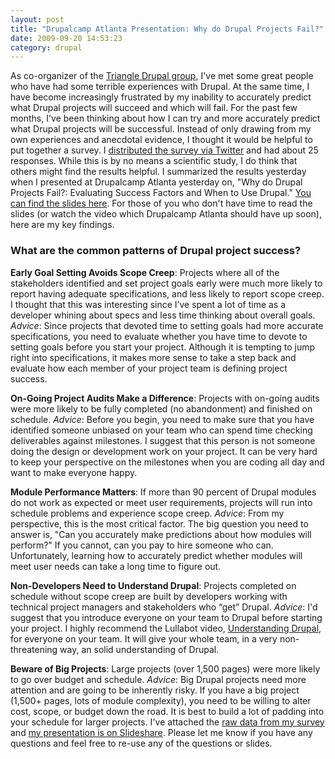 ```yaml
---
layout: post
title: "Drupalcamp Atlanta Presentation: Why do Drupal Projects Fail?"
date: 2009-09-20 14:53:23
category: drupal
---
```


As co-organizer of the [Triangle Drupal group][1], I've met some great people who have had some terrible experiences with Drupal. At the same time, I have become increasingly frustrated by my inability to accurately predict what Drupal projects will succeed and which will fail. For the past few months, I've been thinking about how I can try and more accurately predict what Drupal projects will be successful. Instead of only drawing from my own experiences and anecdotal evidence, I thought it would be helpful to put together a survey. I [distributed the survey via Twitter][2] and had about 25 responses. While this is by no means a scientific study, I do think that others might find the results helpful. I summarized the results yesterday when I presented at Drupalcamp Atlanta yesterday on, "Why do Drupal Projects Fail?: Evaluating Success Factors and When to Use Drupal." [You can find the slides here][3]. For those of you who don't have time to read the slides (or watch the video which Drupalcamp Atlanta should have up soon), here are my key findings. 

### What are the common patterns of Drupal project success?

**Early Goal Setting Avoids Scope Creep**: Projects where all of the stakeholders identified and set project goals early were much more likely to report having adequate specifications, and less likely to report scope creep. I thought that this was interesting since I’ve spent a lot of time as a developer whining about specs and less time thinking about overall goals. *Advice*: Since projects that devoted time to setting goals had more accurate specifications, you need to evaluate whether you have time to devote to setting goals before you start your project. Although it is tempting to jump right into specifications, it makes more sense to take a step back and evaluate how each member of your project team is defining project success. 

**On-Going Project Audits Make a Difference**: Projects with on-going audits were more likely to be fully completed (no abandonment) and finished on schedule. *Advice*: Before you begin, you need to make sure that you have identified someone unbiased on your team who can spend time checking deliverables against milestones. I suggest that this person is not someone doing the design or development work on your project. It can be very hard to keep your perspective on the milestones when you are coding all day and want to make everyone happy. 

**Module Performance Matters**: If more than 90 percent of Drupal modules do not work as expected or meet user requirements, projects will run into schedule problems and experience scope creep. *Advice*: From my perspective, this is the most critical factor. The big question you need to answer is, "Can you accurately make predictions about how modules will perform?" If you cannot, can you pay to hire someone who can. Unfortunately, learning how to accurately predict whether modules will meet user needs can take a long time to figure out. 

**Non-Developers Need to Understand Drupal**: Projects completed on schedule without scope creep are built by developers working with technical project managers and stakeholders who “get” Drupal. *Advice*: I'd suggest that you introduce everyone on your team to Drupal before starting your project. I highly recommend the Lullabot video, [Understanding Drupal][4], for everyone on your team. It will give your whole team, in a very non-threatening way, an solid understanding of Drupal. 

**Beware of Big Projects**: Large projects (over 1,500 pages) were more likely to go over budget and schedule. *Advice*: Big Drupal projects need more attention and are going to be inherently risky. If you have a big project (1,500+ pages, lots of module complexity), you need to be willing to alter cost, scope, or budget down the road. It is best to build a lot of padding into your schedule for larger projects. I've attached the [raw data from my survey][5] and [my presentation is on Slideshare][3]. Please let me know if you have any questions and feel free to re-use any of the questions or slides.

 [1]: http://groups.drupal.org/triangle-nc-raleigh-durham-chapel-hill
 [2]: http://twitter.com/juliakm/status/4056855118
 [3]: http://www.slideshare.net/JuliaKM/why-do-drupal-projects-fail-evaluating-success-factors-and-when-to-use-drupal
 [4]: http://store.lullabot.com/products/understanding-drupal
 [5]: http://www.juliakm.com/resources/Drupalpilotsurvey_raw_data_1.zip